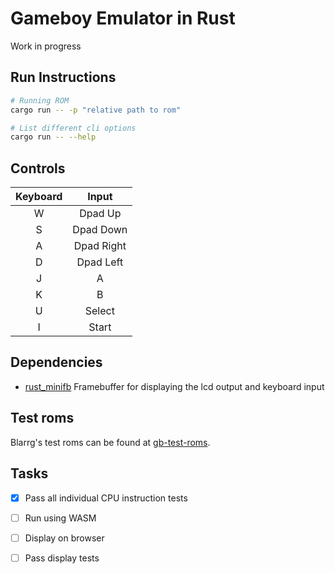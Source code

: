 # Gameboy Emulator in Rust

Work in progress

## Run Instructions

```bash
# Running ROM
cargo run -- -p "relative path to rom" 

# List different cli options
cargo run -- --help 
```

## Controls
| Keyboard   |    Input     |
| :--------: | :----------: |
|    W       |   Dpad Up    | 
|    S       |  Dpad Down   |
|    A       |  Dpad Right  |
|    D       |  Dpad Left   |
|    J       |      A       |
|    K       |      B       |
|    U       |   Select     |
|    I       |   Start      |

## Dependencies
- [rust_minifb](https://github.com/emoon/rust_minifb) Framebuffer for displaying the lcd output and keyboard input

## Test roms
Blarrg's test roms can be found at [gb-test-roms](https://github.com/retrio/gb-test-roms.git).

## Tasks

- [x] Pass all individual CPU instruction tests
- [ ] Run using WASM
- [ ] Display on browser
- [ ] Pass display tests

